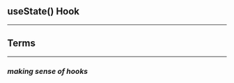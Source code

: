 ## **useState() Hook**


-----------------------------------------------


## **Terms**


-----------------------------------------------

### ***making sense of hooks***


